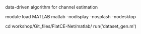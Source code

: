 data-driven algorithm for channel estimation

module load MATLAB
matlab -nodisplay -nosplash -nodesktop

cd workshop/Git_files/FlatCE-Net/matlab/
run('dataset_gen.m')
